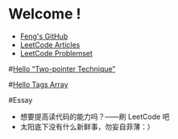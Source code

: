# Welcome !
 - [Feng's GitHub](https://github.com/felixfqiu)
 - [LeetCode Articles](https://leetcode.com/articles/)
 - [LeetCode Problemset](https://leetcode.com/problemset/algorithms/)

#[Hello “Two-pointer Technique”](https://leetcode.com/articles/two-pointer-technique/)

#[Hello Tags Array](https://leetcode.com/tag/array/)

#Essay
 - 想要提高读代码的能力吗？——刷 LeetCode 吧
 - 太阳底下没有什么新鲜事，勿妄自菲薄：）